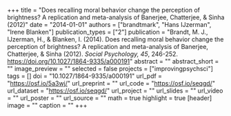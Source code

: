 +++
title = "Does recalling moral behavior change the perception of brightness? A replication and meta-analysis of Banerjee, Chatterjee, & Sinha (2012)"
date = "2014-01-01"
authors = ["brandtmark", "Hans IJzerman", "Irene Blanken"]
publication_types = ["2"]
publication = "Brandt, M. J., IJzerman, H., & Blanken, I. (2014). Does recalling moral behavior change the perception of brightness? A replication and meta-analysis of Banerjee, Chatterjee, & Sinha (2012). *Social Psychology, 45*, 246-252. https://doi.org/10.1027/1864-9335/a000191"
abstract = ""
abstract_short = ""
image_preview = ""
selected = false
projects = ["improvingpsychsci"]
tags = []
doi = "10.1027/1864-9335/a000191"
url_pdf = "https://osf.io/5a3wj/"
url_preprint = ""
url_code = "https://osf.io/seqgd/"
url_dataset = "https://osf.io/seqgd/"
url_project = ""
url_slides = ""
url_video = ""
url_poster = ""
url_source = ""
math = true
highlight = true
[header]
image = ""
caption = ""
+++
